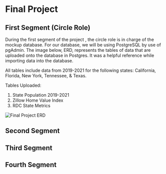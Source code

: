 # Final Project

## First Segment (Circle Role)
During the first segment of the project , the circle role is in charge of the mockup database. For our database, we will be using PostgreSQL by use of pgAdmin. The image below, ERD, represents the tables of data that are uploaded onto the database in Postgres. It was a helpful reference while importing data into the database.

All tables include data from 2019-2021 for the following states: California, Florida, New York, Tennessee, & Texas.

Tables Uploaded: 
1. State Population 2019-2021
2. Zillow Home Value Index
3. RDC State Metrics

![Final Project ERD](https://user-images.githubusercontent.com/101649525/198192547-790b894b-43ee-4401-b18a-e1a49855421c.png)


## Second Segment

## Third Segment

## Fourth Segment
